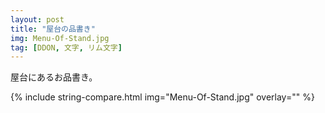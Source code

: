 ```yaml
---
layout: post
title: "屋台の品書き"
img: Menu-Of-Stand.jpg
tag: [DDON, 文字, リム文字]
---
```


屋台にあるお品書き。

{% include string-compare.html img="Menu-Of-Stand.jpg" overlay="" %}

> 

